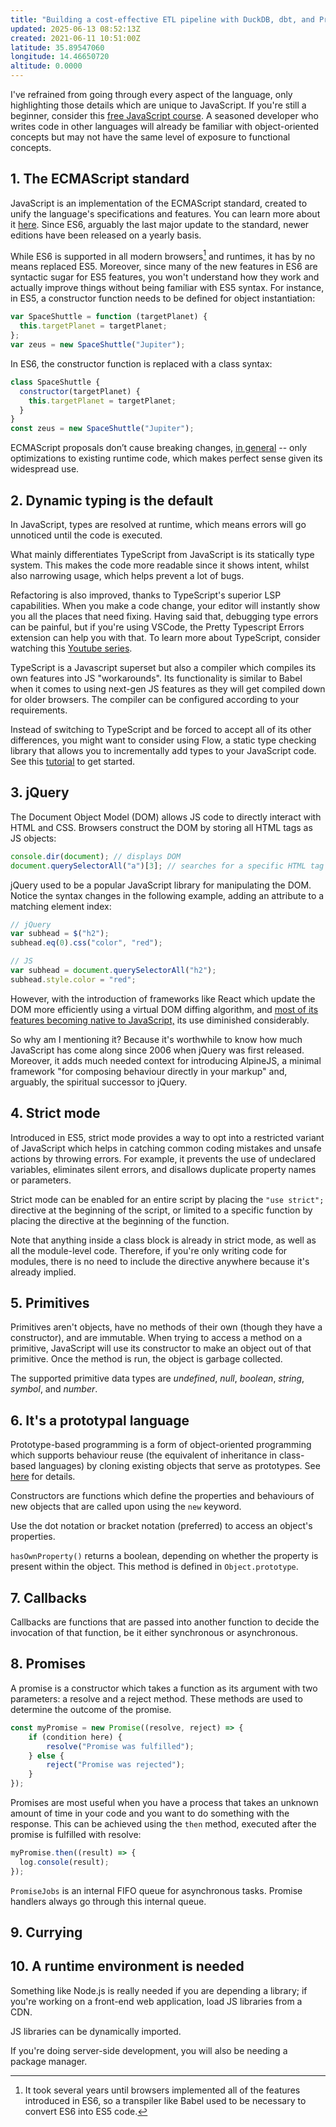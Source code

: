 ```yaml
---
title: "Building a cost-effective ETL pipeline with DuckDB, dbt, and Prefect"
updated: 2025-06-13 08:52:13Z
created: 2021-06-11 10:51:00Z
latitude: 35.89547060
longitude: 14.46650720
altitude: 0.0000
---
```


I've refrained from going through every aspect of the language, only highlighting those details which are unique to JavaScript. If you're still a beginner, consider this [free JavaScript course](https://javascript.info/). A seasoned developer who writes code in other languages will already be familiar with object-oriented concepts but may not have the same level of exposure to functional concepts.

## 1. The ECMAScript standard

JavaScript is an implementation of the ECMAScript standard, created to unify the language's specifications and features. You can learn more about it [here](https://exploringjs.com/impatient-js/ch_history.html#standardizing-javascript). Since ES6, arguably the last major update to the standard, newer editions have been released on a yearly basis.

While ES6 is supported in all modern browsers[^1] and runtimes, it has by no means replaced ES5. Moreover, since many of the new features in ES6 are syntactic sugar for ES5 features, you won't understand how they work and actually improve things without being familiar with ES5 syntax. For instance, in ES5, a constructor function needs to be defined for object instantiation:

```javascript
var SpaceShuttle = function (targetPlanet) {
  this.targetPlanet = targetPlanet;
};
var zeus = new SpaceShuttle("Jupiter");
```

In ES6, the constructor function is replaced with a class syntax:

```javascript
class SpaceShuttle {
  constructor(targetPlanet) {
    this.targetPlanet = targetPlanet;
  }
}
const zeus = new SpaceShuttle("Jupiter");
```

ECMAScript proposals don’t cause breaking changes, [in general](https://www.reddit.com/r/learnjavascript/comments/16hyjw1/comment/k0hwlvk/?context=3&share_id=KfmvL33UX20vZ9ZfZ40mF&utm_content=1&utm_medium=ios_app&utm_name=ioscss&utm_source=share&utm_term=1) -- only optimizations to existing runtime code, which makes perfect sense given its widespread use.

## 2. Dynamic typing is the default

In JavaScript, types are resolved at runtime, which means errors will go unnoticed until the code is executed.

What mainly differentiates TypeScript from JavaScript is its statically type system. This makes the code more readable since it shows intent, whilst also narrowing usage, which helps prevent a lot of bugs.

Refactoring is also improved, thanks to TypeScript's superior LSP capabilities. When you make a code change, your editor will instantly show you all the places that need fixing. Having said that, debugging type errors can be painful, but if you're using VSCode, the Pretty Typescript Errors extension can help you with that. To learn more about TypeScript, consider watching this [Youtube series](https://www.youtube.com/playlist?list=PLNqp92_EXZBJYFrpEzdO2EapvU0GOJ09n).

TypeScript is a Javascript superset but also a compiler which compiles its own features into JS "workarounds". Its functionality is similar to Babel when it comes to using next-gen JS features as they will get compiled down for older browsers. The compiler can be configured according to your requirements.

Instead of switching to TypeScript and be forced to accept all of its other differences, you might want to consider using Flow, a static type checking library that allows you to incrementally add types to your JavaScript code. See this [tutorial](https://www.freecodecamp.org/news/why-use-static-types-in-javascript-part-1-8382da1e0adb/) to get started.

## 3. jQuery

The Document Object Model (DOM) allows JS code to directly interact with HTML and CSS. Browsers construct the DOM by storing all HTML tags as JS objects:

```javascript
console.dir(document); // displays DOM
document.querySelectorAll("a")[3]; // searches for a specific HTML tag is this a wrap?
```

jQuery used to be a popular JavaScript library for manipulating the DOM. Notice the syntax changes in the following example, adding an attribute to a matching element index:

```javascript
// jQuery
var subhead = $("h2");
subhead.eq(0).css("color", "red");

// JS
var subhead = document.querySelectorAll("h2");
subhead.style.color = "red";
```

However, with the introduction of frameworks like React which update the DOM more efficiently using a virtual DOM diffing algorithm, and [most of its features becoming native to JavaScript,](https://youmightnotneedjquery.com/) its use diminished considerably.

So why am I mentioning it? Because it's worthwhile to know how much JavaScript has come along since 2006 when jQuery was first released. Moreover, it adds much needed context for introducing AlpineJS, a minimal framework "for composing behaviour directly in your markup" and, arguably, the spiritual successor to jQuery.

## 4. Strict mode

Introduced in ES5, strict mode provides a way to opt into a restricted variant of JavaScript which helps in catching common coding mistakes and unsafe actions by throwing errors. For example, it prevents the use of undeclared variables, eliminates silent errors, and disallows duplicate property names or parameters.

Strict mode can be enabled for an entire script by placing the `"use strict";` directive at the beginning of the script, or limited to a specific function by placing the directive at the beginning of the function.

Note that anything inside a class block is already in strict mode, as well as all the module-level code. Therefore, if you're only writing code for modules, there is no need to include the directive anywhere because it's already implied.

## 5. Primitives

Primitives aren't objects, have no methods of their own (though they have a constructor), and are immutable. When trying to access a method on a primitive, JavaScript will use its constructor to make an object out of that primitive. Once the method is run, the object is garbage collected.

The supported primitive data types are _undefined_, _null_, _boolean_, _string_, _symbol_, and _number_.

## 6. It's a prototypal language

Prototype-based programming is a form of object-oriented programming which supports behaviour reuse (the equivalent of inheritance in class-based languages) by cloning existing objects that serve as prototypes. See [here](https://developer.mozilla.org/en-US/docs/Learn/JavaScript/Objects/Object_prototypes) for details.

Constructors are functions which define the properties and behaviours of new objects that are called upon using the `new` keyword.

Use the dot notation or bracket notation (preferred) to access an object's properties.

`hasOwnProperty()` returns a boolean, depending on whether the property is present within the object. This method is defined in `Object.prototype`.

## 7. Callbacks

Callbacks are functions that are passed into another function to decide the invocation of that function, be it either synchronous or asynchronous.

## 8. Promises

A promise is a constructor which takes a function as its argument with two parameters: a resolve and a reject method. These methods are used to determine the outcome of the promise.

```javascript
const myPromise = new Promise((resolve, reject) => {
    if (condition here) {
        resolve("Promise was fulfilled");
    } else {
        reject("Promise was rejected");
    }
});
```

Promises are most useful when you have a process that takes an unknown amount of time in your code and you want to do something with the response. This can be achieved using the `then` method, executed after the promise is fulfilled with resolve:

```javascript
myPromise.then((result) => {
  log.console(result);
});
```

`PromiseJobs` is an internal FIFO queue for asynchronous tasks. Promise handlers always go through this internal queue.

## 9. Currying

## 10. A runtime environment is needed

Something like Node.js is really needed if you are depending a library; if you're working on a front-end web application, load JS libraries from a CDN.

JS libraries can be dynamically imported.

If you're doing server-side development, you will also be needing a package manager.

[^1]: It took several years until browsers implemented all of the features introduced in ES6, so a transpiler like Babel used to be necessary to convert ES6 into ES5 code.
